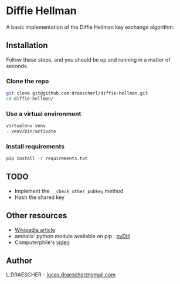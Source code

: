 # Diffie Hellman

A basic implementation of the Diffie Hellman key exchange algorithm.

## Installation 

Follow these steps, and you should be up and running in a matter of seconds.

### Clone the repo
```bash
git clone git@github.com:draescherl/diffie-hellman.git
cd diffie-hellman/
```

### Use a virtual environment
```bash
virtualenv venv
. venv/bin/activate
```

### Install requirements
```bash
pip install -r requirements.txt
```

## TODO
* Implement the `__check_other_pubkey` method
* Hash the shared key

## Other resources
* [Wikipedia article](https://en.wikipedia.org/wiki/Diffie%E2%80%93Hellman_key_exchange)
* amiralis' python module available on pip : [pyDH](https://github.com/amiralis/pyDH)
* Computerphile's [video](https://youtu.be/Yjrfm_oRO0w)

## Author
L.DRAESCHER - lucas.draescher@gmail.com